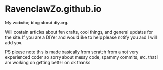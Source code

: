 RavenclawZo.github.io
=====================
My website; blog about diy.org.

Will contain articles about fun crafts, cool things, and general updates for the site.
If you are a DIYer and would like to help please notify you and I will add you.

PS
please note this is made basically from scratch from a not very experienced coder so sorry about messy code, spammy commits, etc. that I am working on getting better on ok thanks
